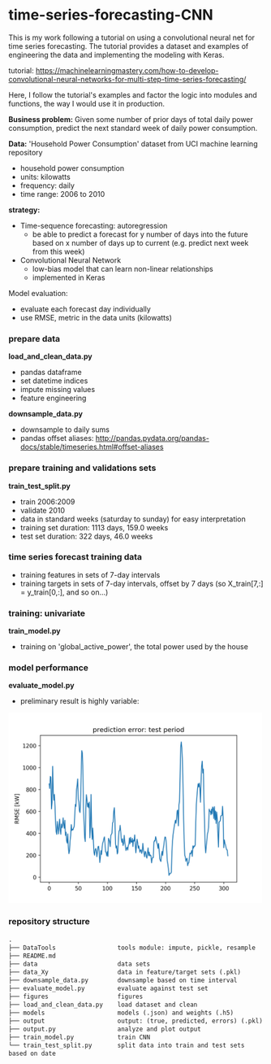 # time-series-forecasting-CNN
This is my work following a tutorial on using a convolutional neural net for time series forecasting. The tutorial provides a dataset and examples of engineering the data and implementing the modeling with Keras.

tutorial: https://machinelearningmastery.com/how-to-develop-convolutional-neural-networks-for-multi-step-time-series-forecasting/

Here, I follow the tutorial's examples and factor the logic into modules and functions, the way I would use it in production. 

__Business problem:__
Given some number of prior days of total daily power consumption, predict the next standard week of daily power consumption.

__Data:__ 'Household Power Consumption' dataset from UCI machine learning repository
  - household power consumption
  - units: kilowatts
  - frequency: daily
  - time range: 2006 to 2010

__strategy:__
  - Time-sequence forecasting: autoregression
      - be able to predict a forecast for y number of days into the future based on x number of days up to current (e.g. predict next week from this week)
  - Convolutional Neural Network
      - low-bias model that can learn non-linear relationships
      - implemented in Keras

Model evaluation:
  - evaluate each forecast day individually
  - use RMSE, metric in the data units (kilowatts)

### prepare data  
__load_and_clean_data.py__
  - pandas dataframe
  - set datetime indices
  - impute missing values
  - feature engineering

__downsample_data.py__
  - downsample to daily sums
  - pandas offset aliases: http://pandas.pydata.org/pandas-docs/stable/timeseries.html#offset-aliases

### prepare training and validations sets
__train_test_split.py__
  - train 2006:2009
  - validate 2010
  - data in standard weeks (saturday to sunday) for easy interpretation
  - training set duration: 1113 days, 159.0 weeks
  - test set duration: 322 days, 46.0 weeks

### time series forecast training data
  - training features in sets of 7-day intervals
  - training targets in sets of 7-day intervals, offset by 7 days (so X_train[7,:] = y_train[0,:], and so on...)

### training: univariate 
__train_model.py__
  - training on 'global_active_power', the total power used by the house
  
### model performance
__evaluate_model.py__
  - preliminary result is highly variable:

<img alt="rmse 1" src="/figures/output_1_rmse.png" width='500'>

### repository structure
~~~
.
├── DataTools                 tools module: impute, pickle, resample
├── README.md
├── data                      data sets
├── data_Xy                   data in feature/target sets (.pkl)
├── downsample_data.py        downsample based on time interval
├── evaluate_model.py         evaluate against test set
├── figures                   figures
├── load_and_clean_data.py    load dataset and clean
├── models                    models (.json) and weights (.h5)
├── output                    output: (true, predicted, errors) (.pkl)
├── output.py                 analyze and plot output
├── train_model.py            train CNN
└── train_test_split.py       split data into train and test sets based on date 
~~~
